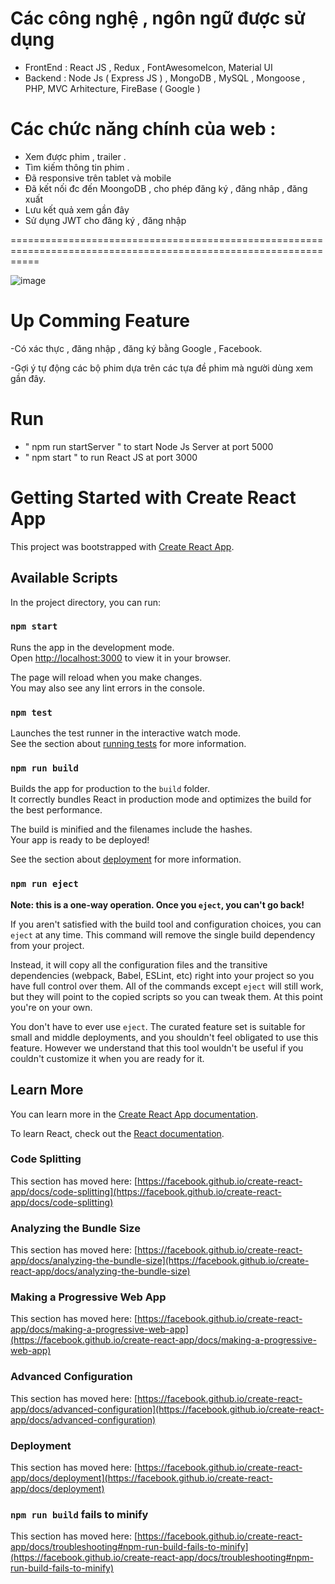 

# Các công nghệ , ngôn ngữ được sử dụng 
  - FrontEnd : React JS , Redux , FontAwesomeIcon, Material UI 
  - Backend : Node Js ( Express JS ) , MongoDB , MySQL , Mongoose , PHP, MVC Arhitecture, FireBase ( Google )

# Các chức năng chính của web :
  - Xem được phim , trailer .
  - Tìm kiếm thông tin phim . 
  - Đã responsive trên tablet và mobile
  - Đã kết nối đc đến MoongoDB , cho phép đăng ký , đăng nhâp , đăng xuất
  - Lưu kết quả xem gần đây
  - Sử dụng JWT cho đăng ký , đăng nhập 

=================================================================================================================

![image](https://user-images.githubusercontent.com/86192249/182022304-b6afa2a5-99a3-42ad-9242-db60eb59fa40.png)


# Up Comming Feature

  -Có xác thực , đăng nhập , đăng ký bằng Google , Facebook.
  
  -Gợi ý tự động các bộ phim dựa trên các tựa đề phim mà người dùng xem gần đây.
  
# Run 
  - " npm run startServer " to start Node Js Server at port 5000
  - " npm start " to run React JS at port 3000
 
  

# Getting Started with Create React App

This project was bootstrapped with [Create React App](https://github.com/facebook/create-react-app).

## Available Scripts

In the project directory, you can run:

### `npm start`

Runs the app in the development mode.\
Open [http://localhost:3000](http://localhost:3000) to view it in your browser.

The page will reload when you make changes.\
You may also see any lint errors in the console.

### `npm test`

Launches the test runner in the interactive watch mode.\
See the section about [running tests](https://facebook.github.io/create-react-app/docs/running-tests) for more information.

### `npm run build`

Builds the app for production to the `build` folder.\
It correctly bundles React in production mode and optimizes the build for the best performance.

The build is minified and the filenames include the hashes.\
Your app is ready to be deployed!

See the section about [deployment](https://facebook.github.io/create-react-app/docs/deployment) for more information.

### `npm run eject`

**Note: this is a one-way operation. Once you `eject`, you can't go back!**

If you aren't satisfied with the build tool and configuration choices, you can `eject` at any time. This command will remove the single build dependency from your project.

Instead, it will copy all the configuration files and the transitive dependencies (webpack, Babel, ESLint, etc) right into your project so you have full control over them. All of the commands except `eject` will still work, but they will point to the copied scripts so you can tweak them. At this point you're on your own.

You don't have to ever use `eject`. The curated feature set is suitable for small and middle deployments, and you shouldn't feel obligated to use this feature. However we understand that this tool wouldn't be useful if you couldn't customize it when you are ready for it.

## Learn More

You can learn more in the [Create React App documentation](https://facebook.github.io/create-react-app/docs/getting-started).

To learn React, check out the [React documentation](https://reactjs.org/).

### Code Splitting

This section has moved here: [https://facebook.github.io/create-react-app/docs/code-splitting](https://facebook.github.io/create-react-app/docs/code-splitting)

### Analyzing the Bundle Size

This section has moved here: [https://facebook.github.io/create-react-app/docs/analyzing-the-bundle-size](https://facebook.github.io/create-react-app/docs/analyzing-the-bundle-size)

### Making a Progressive Web App

This section has moved here: [https://facebook.github.io/create-react-app/docs/making-a-progressive-web-app](https://facebook.github.io/create-react-app/docs/making-a-progressive-web-app)

### Advanced Configuration

This section has moved here: [https://facebook.github.io/create-react-app/docs/advanced-configuration](https://facebook.github.io/create-react-app/docs/advanced-configuration)

### Deployment

This section has moved here: [https://facebook.github.io/create-react-app/docs/deployment](https://facebook.github.io/create-react-app/docs/deployment)

### `npm run build` fails to minify

This section has moved here: [https://facebook.github.io/create-react-app/docs/troubleshooting#npm-run-build-fails-to-minify](https://facebook.github.io/create-react-app/docs/troubleshooting#npm-run-build-fails-to-minify)
